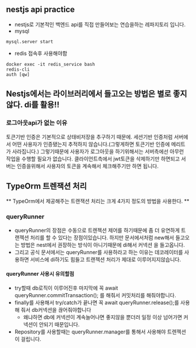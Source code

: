 ## nestjs api practice

- nestjs로 기본적인 백엔드 api를 직접 만들어보는 연습을하는 레파지토리 입니다.
- mysql

```
mysql.server start
```

- redis 접속후 사용해야함

```
docker exec -it redis_service bash
redis-cli
auth [qw]
```

## Nestjs에서는 라이브러리에서 들고오는 방법은 별로 좋지않다. di를 활용!!

### 로그아웃api가 없는 이유

토큰기반 인증은 기본적으로 상태비저장을 추구하기 때문에. 세션기반 인증처럼
서버에서 어떤 사용자가 인증됐는지 추적하지 않습니다.(그렇게하면 토큰기반 인증에 메리트가 사라집니다.)
그렇기때문에 사용자가 로그아웃을 하기위해서는 서버측에선 아무런 작업을 수행할 필요가 없습니다.
클라이언트측에서 jwt토큰을 삭제하기만 하면되고
서버는 인증을위해서 사용자의 토큰을 계속해서 체크해주기만 하면 됩니다.

## TypeOrm 트렌잭션 처리

** TypeOrm에서 제공해주는 트랜잭션 처리는 크게 4가지 정도의 방법을 사용한다. **

### queryRunner

- queryRunner의 장점은 수동으로 트렌젝션 제어를 하기때문에 좀 더 유연하게 트랜젝션 처리를 할 수 있다는 장점이있습니다.
  하지만 문서에서처럼 new해서 들고오는 방법은 nest에서 권장하는 방식이 아니기때문에 di해서 커넥션 을 들고옵니다.
- 그리고 공식 문서에서는 queryRunner를 사용하라고 하는 이유는 데코레이터를 사용하면 서비스에 di하기도 힘들고 트랜젝션 처리가 제대로 이루어지지않습니다.

#### queryRunner 사용시 유의할점

- try할때 db로직이 이루어진후 마지막에 꼭 await queryRunner.commitTransaction(); 를 해줘서 커밋처리를 해줘야합니다.
- finally를 사용해서 try/catch가 끝나면 꼭 await queryRunner.release();를 사용해 줘서 db커넥션을 끊어줘야합니다
  - 왜냐하면 db에 커넥션이 계속늘어나면 좋지않을 뿐더러 일정 이상 넘어가면 커넥션이 안되기 때문입니다.
- Repository를 사용할때는 queryRunner.manager를 통해서 사용해야 트렌젝션이 걸립니다.
